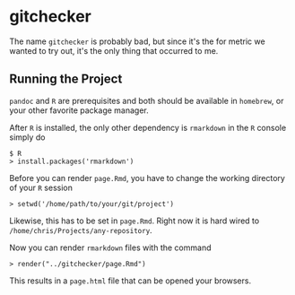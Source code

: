 # gitchecker

The name `gitchecker` is probably bad, but since it's the for metric we wanted
to try out, it's the only thing that occurred to me.

## Running the Project

`pandoc` and `R` are prerequisites and both should be available in `homebrew`,
or your other favorite package manager.

After `R` is installed, the only other dependency is `rmarkdown` in the `R`
console simply do

    $ R
    > install.packages('rmarkdown')

Before you can render `page.Rmd`, you have to change the working directory of
your `R` session

    > setwd('/home/path/to/your/git/project')

Likewise, this has to be set in `page.Rmd`. Right now it is hard wired to
`/home/chris/Projects/any-repository`.

Now you can render `rmarkdown` files with the command

    > render("../gitchecker/page.Rmd")

This results in a `page.html` file that can be opened your browsers.
